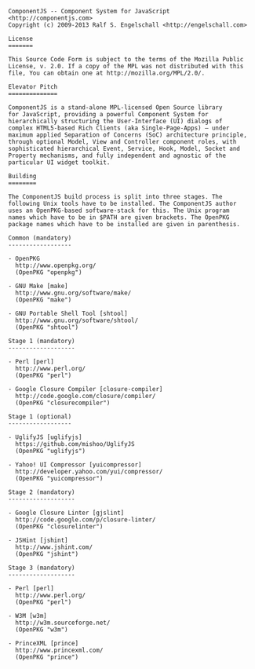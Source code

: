     ComponentJS -- Component System for JavaScript <http://componentjs.com>
    Copyright (c) 2009-2013 Ralf S. Engelschall <http://engelschall.com>

    License
    =======

    This Source Code Form is subject to the terms of the Mozilla Public
    License, v. 2.0. If a copy of the MPL was not distributed with this
    file, You can obtain one at http://mozilla.org/MPL/2.0/.

    Elevator Pitch
    ==============

    ComponentJS is a stand-alone MPL-licensed Open Source library
    for JavaScript, providing a powerful Component System for
    hierarchically structuring the User-Interface (UI) dialogs of
    complex HTML5-based Rich Clients (aka Single-Page-Apps) — under
    maximum applied Separation of Concerns (SoC) architecture principle,
    through optional Model, View and Controller component roles, with
    sophisticated hierarchical Event, Service, Hook, Model, Socket and
    Property mechanisms, and fully independent and agnostic of the
    particular UI widget toolkit.

    Building
    ========

    The ComponentJS build process is split into three stages. The
    following Unix tools have to be installed. The ComponentJS author
    uses an OpenPKG-based software-stack for this. The Unix program
    names which have to be in $PATH are given brackets. The OpenPKG
    package names which have to be installed are given in parenthesis.

    Common (mandatory)
    ------------------

    - OpenPKG
      http://www.openpkg.org/
      (OpenPKG "openpkg")

    - GNU Make [make]
      http://www.gnu.org/software/make/
      (OpenPKG "make")

    - GNU Portable Shell Tool [shtool]
      http://www.gnu.org/software/shtool/
      (OpenPKG "shtool")

    Stage 1 (mandatory)
    -------------------

    - Perl [perl]
      http://www.perl.org/
      (OpenPKG "perl")

    - Google Closure Compiler [closure-compiler]
      http://code.google.com/closure/compiler/
      (OpenPKG "closurecompiler")

    Stage 1 (optional)
    ------------------

    - UglifyJS [uglifyjs]
      https://github.com/mishoo/UglifyJS
      (OpenPKG "uglifyjs")

    - Yahoo! UI Compressor [yuicompressor]
      http://developer.yahoo.com/yui/compressor/
      (OpenPKG "yuicompressor")

    Stage 2 (mandatory)
    -------------------

    - Google Closure Linter [gjslint]
      http://code.google.com/p/closure-linter/
      (OpenPKG "closurelinter")

    - JSHint [jshint]
      http://www.jshint.com/
      (OpenPKG "jshint")

    Stage 3 (mandatory)
    -------------------

    - Perl [perl]
      http://www.perl.org/
      (OpenPKG "perl")

    - W3M [w3m]
      http://w3m.sourceforge.net/
      (OpenPKG "w3m")

    - PrinceXML [prince]
      http://www.princexml.com/
      (OpenPKG "prince")

